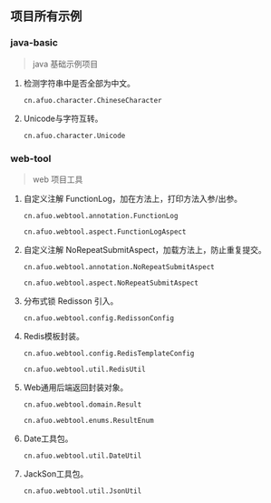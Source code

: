 ## 项目所有示例
### java-basic
> java 基础示例项目
1. 检测字符串中是否全部为中文。

   `cn.afuo.character.ChineseCharacter`

2. Unicode与字符互转。

   `cn.afuo.character.Unicode`
### web-tool
> web 项目工具
1. 自定义注解 FunctionLog，加在方法上，打印方法入参/出参。

   `cn.afuo.webtool.annotation.FunctionLog` 

   `cn.afuo.webtool.aspect.FunctionLogAspect`

2. 自定义注解 NoRepeatSubmitAspect，加载方法上，防止重复提交。

   `cn.afuo.webtool.annotation.NoRepeatSubmitAspect` 

   `cn.afuo.webtool.aspect.NoRepeatSubmitAspect`

3. 分布式锁 Redisson 引入。

   `cn.afuo.webtool.config.RedissonConfig`

4. Redis模板封装。

   `cn.afuo.webtool.config.RedisTemplateConfig`

    `cn.afuo.webtool.util.RedisUtil`

5. Web通用后端返回封装对象。

   `cn.afuo.webtool.domain.Result`

    `cn.afuo.webtool.enums.ResultEnum`

6. Date工具包。

   `cn.afuo.webtool.util.DateUtil`

7. JackSon工具包。

   `cn.afuo.webtool.util.JsonUtil`